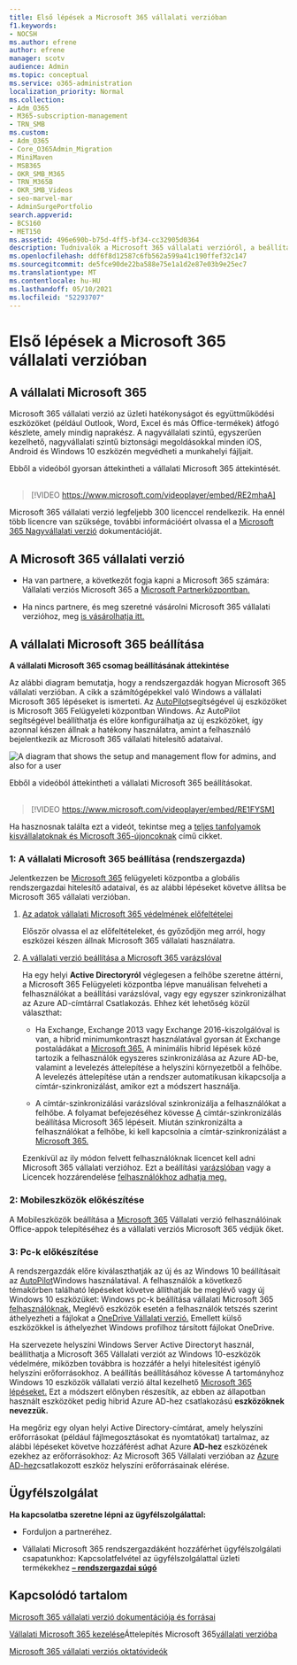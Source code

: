 ```yaml
---
title: Első lépések a Microsoft 365 vállalati verzióban
f1.keywords:
- NOCSH
ms.author: efrene
author: efrene
manager: scotv
audience: Admin
ms.topic: conceptual
ms.service: o365-administration
localization_priority: Normal
ms.collection:
- Adm_O365
- M365-subscription-management
- TRN_SMB
ms.custom:
- Adm_O365
- Core_O365Admin_Migration
- MiniMaven
- MSB365
- OKR_SMB_M365
- TRN_M365B
- OKR_SMB_Videos
- seo-marvel-mar
- AdminSurgePortfolio
search.appverid:
- BCS160
- MET150
ms.assetid: 496e690b-b75d-4ff5-bf34-cc32905d0364
description: Tudnivalók a Microsoft 365 vállalati verzióról, a beállításról, valamint arról, hogy miként készítheti fel a felhasználók eszközeit és számítógépeit a vállalati Microsoft 365 védelmére.
ms.openlocfilehash: ddf6f8d12587c6fb562a599a41c190ffef32c147
ms.sourcegitcommit: de5fce90de22ba588e75e1a1d2e87e03b9e25ec7
ms.translationtype: MT
ms.contentlocale: hu-HU
ms.lasthandoff: 05/10/2021
ms.locfileid: "52293707"
---
```

# <a name="get-started-with-microsoft-365-for-business"></a>Első lépések a Microsoft 365 vállalati verzióban

## <a name="what-is-microsoft-365-for-business"></a>A vállalati Microsoft 365

Microsoft 365 vállalati verzió az üzleti hatékonyságot és együttműködési eszközöket (például Outlook, Word, Excel és más Office-termékek) átfogó készlete, amely mindig naprakész. A nagyvállalati szintű, egyszerűen kezelhető, nagyvállalati szintű biztonsági megoldásokkal minden iOS, Android és Windows 10 eszközén megvédheti a munkahelyi fájljait.

Ebből a videóból gyorsan áttekintheti a vállalati Microsoft 365 áttekintését.<br><br>

> [!VIDEO https://www.microsoft.com/videoplayer/embed/RE2mhaA] 
  
Microsoft 365 vállalati verzió legfeljebb 300 licenccel rendelkezik. Ha ennél több licencre van szüksége, további információért olvassa el a [Microsoft 365 Nagyvállalati verzió](../enterprise/index.yml) dokumentációját. 
  
## <a name="get-microsoft-365-for-business"></a>A Microsoft 365 vállalati verzió

- Ha van partnere, a következőt fogja kapni a Microsoft 365 számára: Vállalati verziós Microsoft 365 a [Microsoft Partnerközpontban.](get-microsoft-365-business.md)
    
- Ha nincs partnere, és meg szeretné vásárolni Microsoft 365 vállalati verzióhoz, meg [is vásárolhatja itt.](https://www.microsoft.com/microsoft-365/business)
    
## <a name="set-up-microsoft-365-for-business"></a>A vállalati Microsoft 365 beállítása

 **A vállalati Microsoft 365 csomag beállításának áttekintése**
  
Az alábbi diagram bemutatja, hogy a rendszergazdák hogyan Microsoft 365 vállalati verzióban. A cikk a számítógépekkel való Windows a vállalati Microsoft 365 lépéseket is ismerteti. Az [AutoPilot](add-autopilot-devices-and-profile.md)segítségével új eszközöket is Microsoft 365 Felügyeleti központban Windows. Az AutoPilot segítségével beállíthatja és előre konfigurálhatja az új eszközöket, így azonnal készen állnak a hatékony használatra, amint a felhasználó bejelentkezik az Microsoft 365 vállalati hitelesítő adataival.
  
![A diagram that shows the setup and management flow for admins, and also for a user](../media/249f81fc-7e79-44c7-8425-3a0b7b651c3b.png)

Ebből a videóból áttekintheti a vállalati Microsoft 365 beállításokat.<br><br>

> [!VIDEO https://www.microsoft.com/videoplayer/embed/RE1FYSM] 

Ha hasznosnak találta ezt a videót, tekintse meg a [teljes tanfolyamok kisvállalatoknak és Microsoft 365-újoncoknak](../business-video/index.yml) című cikket.

  
### <a name="1-set-up-microsoft-365-for-business-admin"></a>1: A vállalati Microsoft 365 beállítása (rendszergazda)

Jelentkezzen be [Microsoft 365](https://portal.office.com/adminportal/home) felügyeleti központba a globális rendszergazdai hitelesítő adataival, és az alábbi lépéseket követve állítsa be Microsoft 365 vállalati verzióban. 
  
1. [Az adatok vállalati Microsoft 365 védelmének előfeltételei](pre-requisites-for-data-protection.md)
    
    Először olvassa el az előfeltételeket, és győződjön meg arról, hogy eszközei készen állnak Microsoft 365 vállalati használatra.
    
2. [A vállalati verzió beállítása a Microsoft 365 varázslóval](set-up.md)
    
    Ha egy helyi **Active Directoryról** véglegesen a felhőbe szeretne áttérni, a Microsoft 365 Felügyeleti központba lépve manuálisan felveheti a felhasználókat a beállítási varázslóval, vagy egy egyszer szinkronizálhat az Azure AD-címtárral Csatlakozás. Ehhez két lehetőség közül választhat: 
    
    - Ha Exchange, Exchange 2013 vagy Exchange 2016-kiszolgálóval is van, a hibrid minimumkontraszt használatával gyorsan át Exchange postaládákat a [Microsoft 365.](/Exchange/mailbox-migration/use-minimal-hybrid-to-quickly-migrate) A minimális hibrid lépések közé tartozik a felhasználók egyszeres szinkronizálása az Azure AD-be, valamint a levelezés áttelepítése a helyszíni környezetből a felhőbe. A levelezés áttelepítése után a rendszer automatikusan kikapcsolja a címtár-szinkronizálást, amikor ezt a módszert használja.
    
    - A címtár-szinkronizálási varázslóval szinkronizálja a felhasználókat a felhőbe. A folyamat befejezéséhez kövesse [A](../enterprise/set-up-directory-synchronization.md) címtár-szinkronizálás beállítása Microsoft 365 lépéseit. Miután szinkronizálta a felhasználókat a felhőbe, ki kell kapcsolnia a címtár-szinkronizálást a [Microsoft 365.](../enterprise/turn-off-directory-synchronization.md)
    
    Ezenkívül az ily módon felvett felhasználóknak licencet kell adni Microsoft 365 vállalati verzióhoz. Ezt a beállítási [varázslóban](set-up.md) vagy a Licencek hozzárendelése [felhasználókhoz adhatja meg.](../admin/manage/assign-licenses-to-users.md)
    
### <a name="2-prepare-mobile-devices"></a>2: Mobileszközök előkészítése

A Mobileszközök beállítása a [Microsoft 365](set-up-mobile-devices.md) Vállalati verzió felhasználóinak Office-appok telepítéséhez és a vállalati verziós Microsoft 365 védjük őket. 
  
### <a name="3-prepare-pcs"></a>3: Pc-k előkészítése

A rendszergazdák előre kiválaszthatják az új és az Windows 10 beállításait az [AutoPilot](add-autopilot-devices-and-profile.md)Windows használatával. A felhasználók a következő témakörben található lépéseket követve állíthatják be meglévő vagy új Windows 10 eszközüket: Windows pc-k beállítása vállalati Microsoft 365 [felhasználóknak.](set-up-windows-devices.md) Meglévő eszközök esetén  a felhasználók tetszés szerint áthelyezheti a fájlokat a [OneDrive Vállalati verzió.](move-files-to-onedrive.md) Emellett külső eszközökkel is áthelyezhet Windows profilhoz társított fájlokat OneDrive.
  
Ha szervezete helyszíni Windows Server Active Directoryt használ, beállíthatja a Microsoft 365 Vállalati verziót az Windows 10-eszközök védelmére, miközben továbbra is hozzáfér a helyi hitelesítést igénylő helyszíni erőforrásokhoz. A beállítás beállításához kövesse A tartományhoz Windows 10 eszközök vállalati verzió által kezelhető [Microsoft 365 lépéseket.](manage-windows-devices.md) Ezt a módszert előnyben részesítik, az ebben az állapotban használt eszközöket pedig hibrid Azure AD-hez csatlakozású **eszközöknek nevezzük.** 
  
Ha megőriz egy olyan helyi Active Directory-címtárat, amely helyszíni erőforrásokat (például fájlmegosztásokat és nyomtatókat) tartalmaz, az alábbi lépéseket követve hozzáférést adhat Azure **AD-hez** eszközének ezekhez az erőforrásokhoz: Az Microsoft 365 Vállalati verzióban az [Azure AD-hez](access-resources.md)csatlakozott eszköz helyszíni erőforrásainak elérése.
  
  
## <a name="contact-support"></a>Ügyfélszolgálat

 **Ha kapcsolatba szeretne lépni az ügyfélszolgálattal:**
  
- Forduljon a partneréhez.
    
- Vállalati Microsoft 365 rendszergazdáként hozzáférhet ügyfélszolgálati csapatunkhoz: Kapcsolatfelvétel az ügyfélszolgálattal üzleti termékekhez **[– rendszergazdai súgó](../business-video/get-help-support.md)**
    
## <a name="related-content"></a>Kapcsolódó tartalom

[Microsoft 365 vállalati verzió dokumentációja és forrásai](./index.yml)
  
[Vállalati Microsoft 365 kezelése](manage.md)Áttelepítés Microsoft 365[vállalati verzióba](migrate-to-microsoft-365-business.md)

[Microsoft 365 vállalati verziós oktatóvideók](../business-video/index.yml)